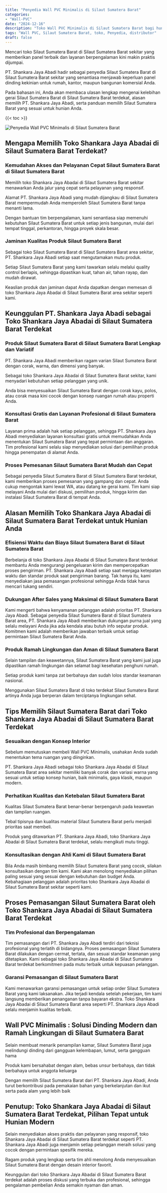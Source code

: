 ```yaml
---
title: "Penyedia Wall PVC Minimalis di Silaut Sumatera Barat"
categories: 
- "Wall-PVC"
date: "2024-12-16"
description: "Toko Wall PVC Minimalis di Silaut Sumatera Barat bagi hunian, perkantoran, serta ritel. Material berkualitas, pilihan motif, pilihan warna elegan, beserta layanan penempatan ditangani oleh tim profesional serta kepastian resmi!|Jasa distribusi Wall PVC Minimalis di Silaut Sumatera Barat untuk keperluan rumah, kantor, maupun toko, dengan produk berkualitas dan instalasi oleh tenaga ahli ahli dan kepastian resmi.|Pilihan Wall PVC Minimalis di Silaut Sumatera Barat yang terpercaya untuk hunian, kantor, serta gerai, bersama produk terbaik dan pemasangan dikerjakan oleh tim ahli serta jaminan resmi.|Penjualan Wall PVC Minimalis di Silaut Sumatera Barat untuk rumah, perkantoran, dan gerai, dengan produk berkualitas dan penempatan ditangani oleh teknisi berpengalaman, lengkap beserta garansi resmi.}"
tags: "Wall PVC, Silaut Sumatera Barat, toko, Penyedia, distributor"
draft: false
---
```


Mencari toko Silaut Sumatera Barat di Silaut Sumatera Barat sekitar yang memberikan panel terbaik dan layanan berpengalaman kini makin praktis dijumpai.

PT. Shankara Jaya Abadi hadir sebagai penyedia Silaut Sumatera Barat di Silaut Sumatera Barat sekitar yang senantiasa menjawab keperluan panel dinding kekinian untuk rumah, kantor, maupun bangunan komersial Anda.

Pada bahasan ini, Anda akan membaca ulasan lengkap mengenai kelebihan gerai Silaut Sumatera Barat di Silaut Sumatera Barat terdekat, alasan memilih PT. Shankara Jaya Abadi, serta panduan memilih Silaut Sumatera Barat yang sesuai untuk hunian Anda.

{{< toc >}}

![Penyedia Wall PVC Minimalis di Silaut Sumatera Barat](/images/Wall-PVC/Penyedia-Wall-PVC-Minimalis-di-Silaut-Sumatera-Barat.png)


## Mengapa Memilih Toko Shankara Jaya Abadai di Silaut Sumatera Barat Terdekat?

### Kemudahan Akses dan Pelayanan Cepat Silaut Sumatera Barat di Silaut Sumatera Barat

Memilih toko Shankara Jaya Abadai di Silaut Sumatera Barat sekitar menawarkan Anda jalur yang cepat serta pelayanan yang responsif.

Alamat PT. Shankara Jaya Abadi yang mudah dijangkau di Silaut Sumatera Barat mempermudah Anda memperoleh Silaut Sumatera Barat tanpa menanti lama.

Dengan bantuan tim berpengalaman, kami senantiasa siap memenuhi kebutuhan Silaut Sumatera Barat untuk setiap jenis bangunan, mulai dari tempat tinggal, perkantoran, hingga proyek skala besar.

### Jaminan Kualitas Produk Silaut Sumatera Barat

Sebagai toko Silaut Sumatera Barat di Silaut Sumatera Barat area sekitar, PT. Shankara Jaya Abadi setiap saat mengutamakan mutu produk.

Setiap Silaut Sumatera Barat yang kami tawarkan selalu melalui quality control berlapis, sehingga dipastikan kuat, tahan air, tahan rayap, dan mudah dirawat.

Keaslian produk dan jaminan dapat Anda dapatkan dengan memesan di toko Shankara Jaya Abadai di Silaut Sumatera Barat area sekitar seperti kami.

## Keunggulan PT. Shankara Jaya Abadi sebagai Toko Shankara Jaya Abadai di Silaut Sumatera Barat Terdekat

### Produk Silaut Sumatera Barat di Silaut Sumatera Barat Lengkap dan Variatif

PT. Shankara Jaya Abadi memberikan ragam varian Silaut Sumatera Barat dengan corak, warna, dan dimensi yang banyak.

Sebagai toko Shankara Jaya Abadai di Silaut Sumatera Barat sekitar, kami menyadari kebutuhan setiap pelanggan yang unik.

Anda bisa menyesuaikan Silaut Sumatera Barat dengan corak kayu, polos, atau corak masa kini cocok dengan konsep ruangan rumah atau properti Anda.

### Konsultasi Gratis dan Layanan Profesional di Silaut Sumatera Barat

Layanan prima adalah hak setiap pelanggan, sehingga PT. Shankara Jaya Abadi menyediakan layanan konsultasi gratis untuk memudahkan Anda menentukan Silaut Sumatera Barat yang tepat permintaan dan anggaran. Tim profesional kami selalu siap menyediakan solusi dari pemilihan produk hingga penempatan di alamat Anda.

### Proses Pemesanan Silaut Sumatera Barat Mudah dan Cepat

Sebagai penyedia Silaut Sumatera Barat di Silaut Sumatera Barat terdekat, kami memberikan proses pemesanan yang gampang dan cepat. Anda cukup mengontak kami lewat WA, atau datang ke gerai kami. Tim kami siap melayani Anda mulai dari diskusi, pemilihan produk, hingga kirim dan instalasi Silaut Sumatera Barat di tempat Anda.

## Alasan Memilih Toko Shankara Jaya Abadai di Silaut Sumatera Barat Terdekat untuk Hunian Anda

### Efisiensi Waktu dan Biaya Silaut Sumatera Barat di Silaut Sumatera Barat

Berbelanja di toko Shankara Jaya Abadai di Silaut Sumatera Barat terdekat membantu Anda mengurangi pengeluaran kirim dan mempercepatkan proses pengiriman. PT. Shankara Jaya Abadi setiap saat menjaga ketepatan waktu dan standar produk saat pengiriman barang. Tak hanya itu, kami menyediakan jasa pemasangan profesional sehingga Anda tidak harus mencari tukang sendiri.

### Dukungan After Sales yang Maksimal di Silaut Sumatera Barat

Kami mengerti bahwa kenyamanan pelanggan adalah prioritas PT. Shankara Jaya Abadi. Sebagai penyedia Silaut Sumatera Barat di Silaut Sumatera Barat area, PT. Shankara Jaya Abadi memberikan dukungan purna jual yang selalu melayani Anda jika ada kendala atau butuh info seputar produk. Komitmen kami adalah memberikan jawaban terbaik untuk setiap permintaan Silaut Sumatera Barat Anda.

### Produk Ramah Lingkungan dan Aman di Silaut Sumatera Barat

Selain tampilan dan keawetannya, Silaut Sumatera Barat yang kami jual juga dipastikan ramah lingkungan dan selamat bagi kesehatan penghuni rumah.

Setiap produk kami tanpa zat berbahaya dan sudah lolos standar keamanan nasional.

Menggunakan Silaut Sumatera Barat di toko terdekat Silaut Sumatera Barat artinya Anda juga berperan dalam terciptanya lingkungan sehat.

## Tips Memilih Silaut Sumatera Barat dari Toko Shankara Jaya Abadai di Silaut Sumatera Barat Terdekat

### Sesuaikan dengan Konsep Interior 

Sebelum memutuskan membeli Wall PVC Minimalis, usahakan Anda sudah menentukan tema ruangan yang diinginkan.

PT. Shankara Jaya Abadi sebagai toko Shankara Jaya Abadai di Silaut Sumatera Barat area sekitar memiliki banyak corak dan variasi warna yang sesuai untuk setiap konsep hunian, baik minimalis, gaya klasik, maupun modern.

### Perhatikan Kualitas dan Ketebalan Silaut Sumatera Barat

Kualitas Silaut Sumatera Barat benar-benar berpengaruh pada keawetan dan tampilan ruangan.

Tebal tipisnya dan kualitas material Silaut Sumatera Barat perlu menjadi prioritas saat membeli.

Produk yang ditawarkan PT. Shankara Jaya Abadi, toko Shankara Jaya Abadai di Silaut Sumatera Barat terdekat, selalu mengikuti mutu tinggi.

### Konsultasikan dengan Ahli Kami di Silaut Sumatera Barat

Bila Anda masih bimbang memilih Silaut Sumatera Barat yang cocok, silakan konsultasikan dengan tim kami. Kami akan menolong menyediakan pilihan paling sesuai yang sesuai dengan kebutuhan dan budget Anda. Kebahagiaan pelanggan adalah prioritas toko Shankara Jaya Abadai di Silaut Sumatera Barat sekitar seperti kami.

## Proses Pemasangan Silaut Sumatera Barat oleh Toko Shankara Jaya Abadai di Silaut Sumatera Barat Terdekat

### Tim Profesional dan Berpengalaman

Tim pemasangan dari PT. Shankara Jaya Abadi terdiri dari teknisi profesional yang terlatih di bidangnya. Proses pemasangan Silaut Sumatera Barat dilakukan dengan cermat, tertata, dan sesuai standar keamanan yang ditetapkan. Kami sebagai toko Shankara Jaya Abadai di Silaut Sumatera Barat terdekat berkomitmen pada mutu terbaik untuk kepuasan pelanggan.

### Garansi Pemasangan di Silaut Sumatera Barat

Kami menawarkan garansi pemasangan untuk setiap order Silaut Sumatera Barat yang kami laksanakan. Jika terjadi kendala setelah pekerjaan, tim kami langsung memberikan penanganan tanpa bayaran ekstra. Toko Shankara Jaya Abadai di Silaut Sumatera Barat area seperti PT. Shankara Jaya Abadi selalu menjamin kualitas terbaik.

##  Wall PVC Minimalis : Solusi Dinding Modern dan Ramah Lingkungan di Silaut Sumatera Barat

Selain membuat menarik penampilan kamar, Silaut Sumatera Barat juga melindungi dinding dari gangguan kelembapan, lumut, serta gangguan hama

Produk kami bersahabat dengan alam, bebas unsur berbahaya, dan tidak berbahaya untuk anggota keluarga

Dengan memilih Silaut Sumatera Barat dari PT. Shankara Jaya Abadi, Anda turut berkontribusi pada pemakaian bahan yang berkelanjutan dan ikut serta pada alam yang lebih baik

## Penutup: Toko Shankara Jaya Abadai di Silaut Sumatera Barat Terdekat, Pilihan Tepat untuk Hunian Modern

Selain menyediakan akses praktis dan pelayanan yang responsif, toko Shankara Jaya Abadai di Silaut Sumatera Barat terdekat seperti PT. Shankara Jaya Abadi juga menjamin setiap pelanggan meraih solusi yang cocok dengan permintaan spesifik mereka.

Ragam produk yang lengkap serta tim ahli menolong Anda menyesuaikan Silaut Sumatera Barat dengan desain interior favorit.

Keunggulan dari toko Shankara Jaya Abadai di Silaut Sumatera Barat terdekat adalah proses diskusi yang terbuka dan profesional, sehingga pengalaman pembelian Anda semakin nyaman dan aman.